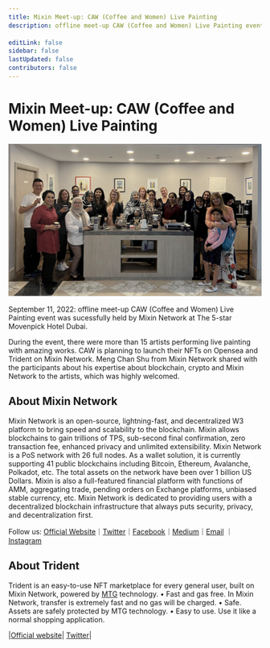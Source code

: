 ```yaml
---
title: Mixin Meet-up: CAW (Coffee and Women) Live Painting
description: offline meet-up CAW (Coffee and Women) Live Painting event was sucessfully held by Mixin Network at The 5-star Movenpick Hotel Dubai.

editLink: false
sidebar: false
lastUpdated: false
contributors: false
---
```


# Mixin Meet-up: CAW (Coffee and Women) Live Painting

![live-painting](./live-painting.png)

September 11, 2022: offline meet-up CAW (Coffee and Women) Live Painting event was sucessfully held by Mixin Network at The 5-star Movenpick Hotel Dubai.

During the event, there were more than 15 artists performing live painting with amazing works. CAW is planning to launch their NFTs on Opensea and Trident on Mixin Network. Meng Chan Shu from Mixin Network shared with the participants about his expertise about blockchain, crypto and Mixin Network to the artists, which was highly welcomed.

## About Mixin Network
Mixin Network is an open-source, lightning-fast, and decentralized W3 platform to bring speed and scalability to the blockchain. Mixin allows blockchains to gain trillions of TPS, sub-second final confirmation, zero transaction fee, enhanced privacy and unlimited extensibility.
Mixin Network is a PoS network with 26 full nodes. As a wallet solution, it is currently supporting 41 public blockchains including Bitcoin, Ethereum, Avalanche, Polkadot, etc. The total assets on the network have been over 1 billion US Dollars. Mixin is also a full-featured financial platform with functions of AMM, aggregating trade, pending orders on Exchange platforms, unbiased stable currency, etc. Mixin Network is dedicated to providing users with a decentralized blockchain infrastructure that always puts security, privacy, and decentralization first.

Follow us:
[Official Website](https://mixin.one/)｜[Twitter](https://twitter.com/Mixin_Network)｜[Facebook](https://www.facebook.com/MixinNetwork)｜[Medium](https://medium.com/mixinnetwork)｜[Email](http://contact@mixin.one) ｜[Instagram](https://instagram.com/mixinnetwork)

## About Trident
Trident is an easy-to-use NFT marketplace for every general user, built on Mixin Network, powered by [MTG](https://github.com/MixinNetwork/trusted-group) technology.
• Fast and gas free. In Mixin Network, transfer is extremely fast and no gas will be charged.
• Safe. Assets are safely protected by MTG technology.
• Easy to use. Use it like a normal shopping application.

|[Official website](https://thetrident.one/)| [Twitter](https://twitter.com/trident_nft)|


